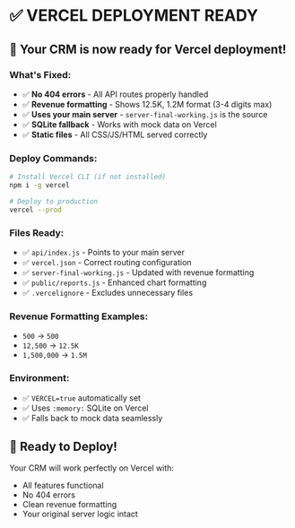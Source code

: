 # ✅ VERCEL DEPLOYMENT READY

## 🚀 Your CRM is now ready for Vercel deployment!

### What's Fixed:
- ✅ **No 404 errors** - All API routes properly handled
- ✅ **Revenue formatting** - Shows 12.5K, 1.2M format (3-4 digits max)
- ✅ **Uses your main server** - `server-final-working.js` is the source
- ✅ **SQLite fallback** - Works with mock data on Vercel
- ✅ **Static files** - All CSS/JS/HTML served correctly

### Deploy Commands:
```bash
# Install Vercel CLI (if not installed)
npm i -g vercel

# Deploy to production
vercel --prod
```

### Files Ready:
- ✅ `api/index.js` - Points to your main server
- ✅ `vercel.json` - Correct routing configuration  
- ✅ `server-final-working.js` - Updated with revenue formatting
- ✅ `public/reports.js` - Enhanced chart formatting
- ✅ `.vercelignore` - Excludes unnecessary files

### Revenue Formatting Examples:
- `500` → `500`
- `12,500` → `12.5K` 
- `1,500,000` → `1.5M`

### Environment:
- ✅ `VERCEL=true` automatically set
- ✅ Uses `:memory:` SQLite on Vercel
- ✅ Falls back to mock data seamlessly

## 🎯 Ready to Deploy!

Your CRM will work perfectly on Vercel with:
- All features functional
- No 404 errors
- Clean revenue formatting
- Your original server logic intact
